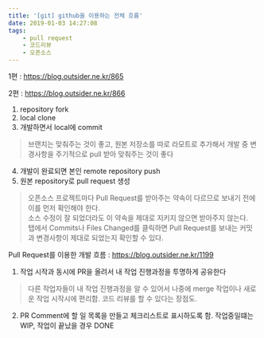 ```yaml
---
title: '[git] github을 이용하는 전체 흐름'
date: 2019-01-03 14:27:08
tags:
    - pull request
    - 코드리뷰
    - 오픈소스
---
```


1편 : <https://blog.outsider.ne.kr/865>  

2편 : <https://blog.outsider.ne.kr/866>  

1. repository fork 
2. local clone 
3. 개발하면서 local에 commit  
> 브랜치는 맞춰주는 것이 좋고, 원본 저장소를 따로 라모트로 추가해서 개발 중 변경사항을 주기적으로 pull 받아 맞춰주는 것이 좋다  
4. 개발이 완료되면 본인 remote repository push  
5. 원본 repository로 pull request 생성  
> 오픈소스 프로젝트마다 Pull Request를 받아주는 약속이 다르므로 보내기 전에 이를 먼저 확인해야 한다.  
> 소스 수정이 잘 되었더라도 이 약속을 제대로 지키지 않으면 받아주지 않는다.  
> 탭에서 Commits나 Files Changed를 클릭하면 Pull Request를 보내는 커밋과 변경사항이 제대로 되었는지 확인할 수 있다.  

Pull Request를 이용한 개발 흐름 : <https://blog.outsider.ne.kr/1199>  
1. 작업 시작과 동시에 PR을 올려서 내 작업 진행과정을 투명하게 공유한다
> 다른 작업자들이 내 작업 진행과정을 알 수 있어서 나중에 merge 작업이나 새로운 작업 시작시에 편리함. 코드 리뷰를 할 수 있다는 장점도.  
2. PR Comment에 할 일 목록을 만들고 체크리스트로 표시하도록 함. 작업중일떄는 WIP, 작업이 끝났을 경우 DONE

<!-- more -->